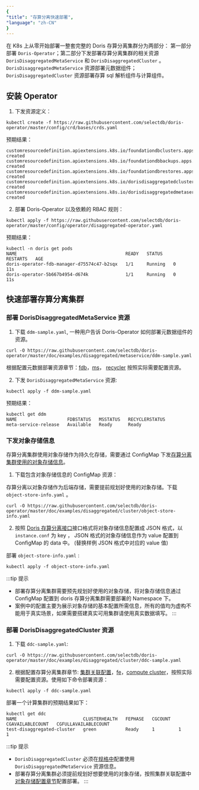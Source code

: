 ```yaml
---
{
"title": "存算分离快速部署",
"language": "zh-CN"
}
---
```


<!-- 
Licensed to the Apache Software Foundation (ASF) under one
or more contributor license agreements.  See the NOTICE file
distributed with this work for additional information
regarding copyright ownership.  The ASF licenses this file
to you under the Apache License, Version 2.0 (the
"License"); you may not use this file except in compliance
with the License.  You may obtain a copy of the License at

  http://www.apache.org/licenses/LICENSE-2.0

Unless required by applicable law or agreed to in writing,
software distributed under the License is distributed on an
"AS IS" BASIS, WITHOUT WARRANTIES OR CONDITIONS OF ANY
KIND, either express or implied.  See the License for the
specific language governing permissions and limitations
under the License.
-->

在 K8s 上从零开始部署一整套完整的 Doris 存算分离集群分为两部分： 第一部分部署 `Doris-Operator`；第二部分下发部署存算分离集群的相关资源 `DorisDisaggregatedMetaService`  和 `DorisDisaggregatedCluster` 。 `DorisDisaggregatedMetaService` 资源部署元数据组件； `DorisDisaggregatedCluster` 资源部署存算 sql 解析组件与计算组件。

## 安装 Operator

1. 下发资源定义：

```
kubectl create -f https://raw.githubusercontent.com/selectdb/doris-operator/master/config/crd/bases/crds.yaml
```

预期结果：

```
customresourcedefinition.apiextensions.k8s.io/foundationdbclusters.apps.foundationdb.org created
customresourcedefinition.apiextensions.k8s.io/foundationdbbackups.apps.foundationdb.org created
customresourcedefinition.apiextensions.k8s.io/foundationdbrestores.apps.foundationdb.org created
customresourcedefinition.apiextensions.k8s.io/dorisdisaggregatedclusters.disaggregated.cluster.doris.com created
customresourcedefinition.apiextensions.k8s.io/dorisdisaggregatedmetaservices.disaggregated.metaservice.doris.com created
```

2. 部署 Doris-Operator 以及依赖的 RBAC 规则：

```
kubectl apply -f https://raw.githubusercontent.com/selectdb/doris-operator/master/config/operator/disaggregated-operator.yaml
```

预期结果：

```
kubectl -n doris get pods
NAME                                         READY   STATUS    RESTARTS   AGE
doris-operator-fdb-manager-d75574c47-b2sqx   1/1     Running   0          11s
doris-operator-5b667b4954-d674k              1/1     Running   0          11s
```

## 快速部署存算分离集群

### 部署 DorisDisaggregatedMetaService 资源

1. 下载 `ddm-sample.yaml`, 一种用户告诉 Doris-Operator 如何部署元数据组件的资源。

```shell
curl -O https://raw.githubusercontent.com/selectdb/doris-operator/master/doc/examples/disaggregated/metaservice/ddm-sample.yaml
```

根据配置元数据部署资源章节：[fdb](./install-metaservice/config-fdb.md)，[ms](./install-metaservice/config-ms.md)， [recycler](./install-metaservice/config-recycler.md) 按照实际需要配置资源。

2. 下发 `DorisDisaggregatedMetaService` 资源:

```
kubectl apply -f ddm-sample.yaml
```

预期结果：

```
kubectl get ddm
NAME                   FDBSTATUS   MSSTATUS   RECYCLERSTATUS
meta-service-release   Available   Ready      Ready
```

### 下发对象存储信息

存算分离集群使用对象存储作为持久化存储，需要通过 ConfigMap 下发[存算分离集群使用的对象存储信息](./install-cluster/config-relation#注册对象存储)。

1. 下载包含对象存储信息的 ConfigMap 资源：

存算分离以对象存储作为后端存储，需要提前规划好使用的对象存储。下载 `object-store-info.yaml` 。

```
curl -O https://raw.githubusercontent.com/selectdb/doris-operator/master/doc/examples/disaggregated/cluster/object-store-info.yaml
```

2. 按照 [Doris 存算分离接口](../../../../compute-storage-decoupled/creating-cluster#%E5%86%85%E7%BD%AE%E5%AD%98%E5%82%A8%E5%90%8E%E7%AB%AF)接口格式将对象存储信息配置成 JSON 格式，以 `instance.conf` 为 key ， JSON 格式的对象存储信息作为 value 配置到 ConfigMap 的 data 中。  (替换样例 JSON 格式中对应的 value 值)

部署 `object-store-info.yaml` :

```shell
kubectl apply -f object-store-info.yaml
```

:::tip 提示
- 部署存算分离集群需要预先规划好使用的对象存储，将对象存储信息通过 ConfigMap 配置到 doris 存算分离集群需要部署的 Namespace 下。
- 案例中的配置主要为展示对象存储的基本配置所需信息，所有的值均为虚构不能用于真实场景，如果需要搭建真实可用集群请使用真实数据填写。
:::

### 部署 DorisDisaggregatedCluster 资源

1. 下载 `ddc-sample.yaml`:

```shell
curl -O https://raw.githubusercontent.com/selectdb/doris-operator/master/doc/examples/disaggregated/cluster/ddc-sample.yaml
```

2. 根据配置存算分离集群章节: [集群关联配置](./install-cluster/config-relation.md)，[fe](./install-cluster/config-fe.md)，[compute cluster](./install-cluster/config-cc.md)，按照实际需要配置资源。使用如下命令部署资源：

```
kubectl apply -f ddc-sample.yaml
```

部署一个计算集群的预期结果如下：

```
kubectl get ddc
NAME                         CLUSTERHEALTH   FEPHASE   CGCOUNT   CGAVAILABLECOUNT   CGFULLAVAILABLECOUNT
test-disaggregated-cluster   green           Ready     1         1                  1
```

:::tip 提示
- `DorisDisaggregatedCluster` 必须在[规格中](./install-cluster/config-relation.md)配置使用 `DorisDisaggregatedMetaService` 资源信息。
- 部署存算分离集群必须提前规划好想要使用的对象存储，按照集群关联配置中[对象存储配置章节](./install-cluster/config-relation.md)配置部署。
:::
